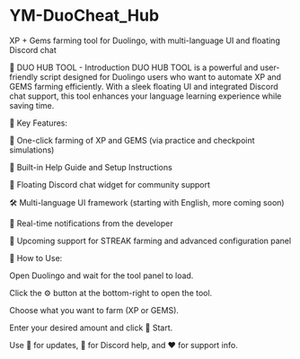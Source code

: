 # YM-DuoCheat_Hub
XP + Gems farming tool for Duolingo, with multi-language UI and floating Discord chat

🌈 DUO HUB TOOL - Introduction
DUO HUB TOOL is a powerful and user-friendly script designed for Duolingo users who want to automate XP and GEMS farming efficiently. With a sleek floating UI and integrated Discord chat support, this tool enhances your language learning experience while saving time.

🔧 Key Features:

🚀 One-click farming of XP and GEMS (via practice and checkpoint simulations)

📘 Built-in Help Guide and Setup Instructions

💬 Floating Discord chat widget for community support

🛠️ Multi-language UI framework (starting with English, more coming soon)

🔔 Real-time notifications from the developer

🧪 Upcoming support for STREAK farming and advanced configuration panel

📌 How to Use:

Open Duolingo and wait for the tool panel to load.

Click the ⚙️ button at the bottom-right to open the tool.

Choose what you want to farm (XP or GEMS).

Enter your desired amount and click 🚀 Start.

Use 🔔 for updates, 💬 for Discord help, and ❤️ for support info.
